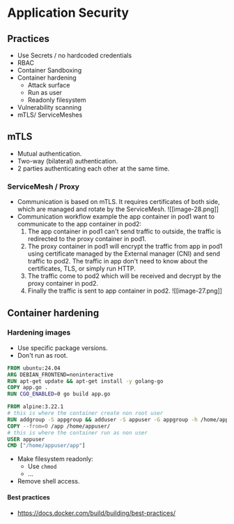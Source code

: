 # Application Security
## Practices
- Use Secrets / no hardcoded credentials
- RBAC
- Container Sandboxing
- Container hardening
	- Attack surface
	- Run as user
	- Readonly filesystem
- Vulnerability scanning
- mTLS/ ServiceMeshes
## mTLS
- Mutual authentication.
- Two-way (bilateral) authentication.
- 2 parties authenticating each other at the same time.
### ServiceMesh / Proxy
- Communication is based on mTLS. It requires certificates of both side, which are managed and rotate by the ServiceMesh. 
![[image-28.png]]
- Communication workflow example the app container in pod1 want to communicate to the app container in pod2:
	1. The app container in pod1 can't send traffic to outside, the traffic is redirected to the proxy container in pod1.
	2. The proxy container in pod1 will encrypt the traffic from app in pod1 using certificate managed by the External manager (CNI) and send traffic to pod2. The traffic in app don't need to know about the certificates, TLS, or simply run HTTP.
	3. The traffic come to pod2 which will be received and decrypt by the proxy container in pod2.
	4. Finally the traffic is sent to app container in pod2.
![[image-27.png]]
## Container hardening
### Hardening images
- Use specific package versions.
- Don't run as root.
```Dockerfile
FROM ubuntu:24.04
ARG DEBIAN_FRONTEND=noninteractive
RUN apt-get update && apt-get install -y golang-go
COPY app.go .
RUN CGO_ENABLED=0 go build app.go

FROM alpine:3.22.1
# this is where the container create non root user 
RUN addgroup -S appgroup && adduser -S appuser -G appgroup -h /home/appuser
COPY --from=0 /app /home/appuser/
# this is where the container run as non user
USER appuser
CMD ["/home/appuser/app"]
```
- Make filesystem readonly:
	- Use `chmod`
	- ...
- Remove shell access.
#### Best practices
- https://docs.docker.com/build/building/best-practices/
